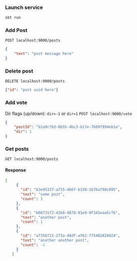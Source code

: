 ### Launch service
```bash
sbt run
```

### Add Post
`POST localhost:9000/posts`
```json
{
	"text": "post message here"
}
```

### Delete post
`DELETE localhost:9000/posts`
```json
{"id": "post uuid here"}
```

### Add vote
Dir flags (up/down): `dir=-1` or `dir=1`
`POST localhost:9000/vote`
```json
{
	"postId": "b1a9c76d-8b55-4bc3-b17e-76097994eb1a",
	"dir": 1
}
```

### Get posts
`GET localhost:9000/posts`

#### Response
```json
[
     {
       "id": "b3e95337-a715-4b6f-b150-2b76a798c895",
       "text": "some post",
       "count": 3
     },
     {
       "id": "b08731f2-43b0-4878-91e9-9f341eaa5cf6",
       "text": "another post",
       "count": 1
     },
     {
       "id": "a7356722-273a-48df-af62-7f5482824024",
       "text": "another another post",
       "count": -1
     }
   ]
```